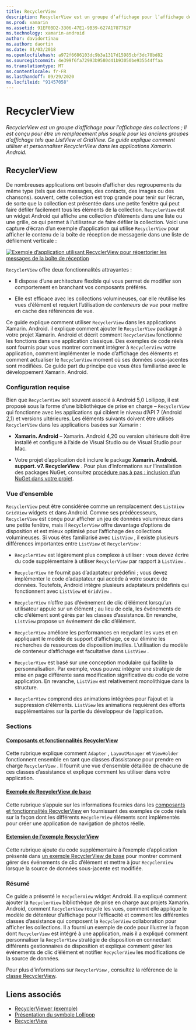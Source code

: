 ```yaml
---
title: RecyclerView
description: RecyclerView est un groupe d’affichage pour l’affichage des collections ; Il est conçu pour être un remplacement plus souple pour les anciens groupes d’affichage tels que ListView et GridView.  Ce guide explique comment utiliser et personnaliser RecyclerView dans les applications Xamarin. Android.
ms.prod: xamarin
ms.assetid: 91EF0BD2-3306-47E1-9B39-627A1787762F
ms.technology: xamarin-android
author: davidortinau
ms.author: daortin
ms.date: 01/03/2018
ms.openlocfilehash: a972f6686103dc9b3a1317d15985cbf3dc78bd82
ms.sourcegitcommit: 4e399f6fa72993b9580d41b93050be935544ffaa
ms.translationtype: MT
ms.contentlocale: fr-FR
ms.lasthandoff: 09/29/2020
ms.locfileid: "91457058"
---
```

# <a name="recyclerview"></a>RecyclerView

_RecyclerView est un groupe d’affichage pour l’affichage des collections ; Il est conçu pour être un remplacement plus souple pour les anciens groupes d’affichage tels que ListView et GridView.  Ce guide explique comment utiliser et personnaliser RecyclerView dans les applications Xamarin. Android._

## <a name="recyclerview"></a>RecyclerView

De nombreuses applications ont besoin d’afficher des regroupements du même type (tels que des messages, des contacts, des images ou des chansons). souvent, cette collection est trop grande pour tenir sur l’écran, de sorte que la collection est présentée dans une petite fenêtre qui peut faire défiler facilement tous les éléments de la collection.
`RecyclerView` est un widget Android qui affiche une collection d’éléments dans une liste ou une grille, ce qui permet à l’utilisateur de faire défiler la collection. Voici une capture d’écran d’un exemple d’application qui utilise `RecyclerView` pour afficher le contenu de la boîte de réception de messagerie dans une liste de défilement verticale :

[![Exemple d’application utilisant RecyclerView pour répertorier les messages de la boîte de réception](images/01-recyclerview-example-sml.png)](images/01-recyclerview-example.png#lightbox)

`RecyclerView` offre deux fonctionnalités attrayantes :

- Il dispose d’une architecture flexible qui vous permet de modifier son comportement en branchant vos composants préférés.

- Elle est efficace avec les collections volumineuses, car elle réutilise les vues d’élément et requiert l’utilisation de *conteneurs de vue* pour mettre en cache des références de vue.

Ce guide explique comment utiliser `RecyclerView` dans les applications Xamarin. Android. il explique comment ajouter le `RecyclerView` package à votre projet Xamarin. Android et décrit comment `RecyclerView` fonctionne les fonctions dans une application classique. Des exemples de code réels sont fournis pour vous montrer comment intégrer à `RecyclerView` votre application, comment implémenter le mode d’affichage des éléments et comment actualiser le `RecyclerView` moment où ses données sous-jacentes sont modifiées. Ce guide part du principe que vous êtes familiarisé avec le développement Xamarin. Android.

### <a name="requirements"></a>Configuration requise

Bien que `RecyclerView` soit souvent associé à Android 5,0 Lollipop, il est proposé sous la forme d’une bibliothèque de prise en charge &ndash; `RecyclerView` qui fonctionne avec les applications qui ciblent le niveau d’API 7 (Android 2,1) et versions ultérieures. Les éléments suivants doivent être utilisés `RecyclerView` dans les applications basées sur Xamarin :

- **Xamarin. Android** &ndash; Xamarin. Android 4,20 ou version ultérieure doit être installé et configuré à l’aide de Visual Studio ou de Visual Studio pour Mac.

- Votre projet d’application doit inclure le package **Xamarin. Android. support. v7. RecyclerView** . Pour plus d’informations sur l’installation des packages NuGet, consultez [procédure pas à pas : inclusion d’un NuGet dans votre projet](/visualstudio/mac/nuget-walkthrough).

### <a name="overview"></a>Vue d’ensemble

`RecyclerView` peut être considérée comme un remplacement des `ListView` `GridView` widgets et dans Android. Comme ses prédécesseurs, `RecyclerView` est conçu pour afficher un jeu de données volumineux dans une petite fenêtre, mais il `RecyclerView` offre davantage d’options de disposition et est mieux optimisé pour l’affichage des collections volumineuses. Si vous êtes familiarisé avec `ListView` , il existe plusieurs différences importantes entre `ListView` et `RecyclerView` :

- `RecyclerView` est légèrement plus complexe à utiliser : vous devez écrire du code supplémentaire à utiliser `RecyclerView` par rapport à `ListView` .

- `RecyclerView` ne fournit pas d’adaptateur prédéfini ; vous devez implémenter le code d’adaptateur qui accède à votre source de données. Toutefois, Android intègre plusieurs adaptateurs prédéfinis qui fonctionnent avec `ListView` et `GridView` .

- `RecyclerView` n’offre pas d’événement de clic d’élément lorsqu’un utilisateur appuie sur un élément ; au lieu de cela, les événements de clic d’élément sont gérés par les classes d’assistance. En revanche, `ListView` propose un événement de clic d’élément.

- `RecyclerView` améliore les performances en recyclant les vues et en appliquant le modèle de support d’affichage, ce qui élimine les recherches de ressources de disposition inutiles. L’utilisation du modèle de conteneur d’affichage est facultative dans `ListView` .

- `RecyclerView` est basé sur une conception modulaire qui facilite la personnalisation. Par exemple, vous pouvez intégrer une stratégie de mise en page différente sans modification significative du code de votre application.
    En revanche, `ListView` est relativement monolithique dans la structure.

- `RecyclerView` comprend des animations intégrées pour l’ajout et la suppression d’éléments. `ListView` les animations requièrent des efforts supplémentaires sur la partie du développeur de l’application.

### <a name="sections"></a>Sections

#### <a name="recyclerview-parts-and-functionality"></a>[Composants et fonctionnalités RecyclerView](~/android/user-interface/layouts/recycler-view/parts-and-functionality.md)

Cette rubrique explique comment `Adapter` , `LayoutManager` et `ViewHolder` fonctionnent ensemble en tant que classes d’assistance pour prendre en charge `RecyclerView` .
Il fournit une vue d’ensemble détaillée de chacune de ces classes d’assistance et explique comment les utiliser dans votre application.

#### <a name="a-basic-recyclerview-example"></a>[Exemple de RecyclerView de base](~/android/user-interface/layouts/recycler-view/recyclerview-example.md)

Cette rubrique s’appuie sur les informations fournies dans les [composants et fonctionnalités RecyclerView](~/android/user-interface/layouts/recycler-view/parts-and-functionality.md) en fournissant des exemples de code réels sur la façon dont les différents `RecyclerView` éléments sont implémentés pour créer une application de navigation de photos réelle.

#### <a name="extending-the-recyclerview-example"></a>[Extension de l’exemple RecyclerView](~/android/user-interface/layouts/recycler-view/extending-the-example.md)

Cette rubrique ajoute du code supplémentaire à l’exemple d’application présenté dans [un exemple RecyclerView de base](~/android/user-interface/layouts/recycler-view/recyclerview-example.md) pour montrer comment gérer des événements de clic d’élément et mettre à jour `RecyclerView` lorsque la source de données sous-jacente est modifiée.

### <a name="summary"></a>Résumé

Ce guide a présenté le `RecyclerView` widget Android. il a expliqué comment ajouter la `RecyclerView` bibliothèque de prise en charge aux projets Xamarin. Android, comment `RecyclerView` recycle les vues, comment elle applique le modèle de détenteur d’affichage pour l’efficacité et comment les différentes classes d’assistance qui composent la `RecyclerView` collaboration pour afficher les collections. Il a fourni un exemple de code pour illustrer la façon dont `RecyclerView` est intégré à une application, mais il a expliqué comment personnaliser la `RecyclerView` stratégie de disposition en connectant différents gestionnaires de disposition et explique comment gérer les événements de clic d’élément et notifier `RecyclerView` les modifications de la source de données.

Pour plus d’informations sur `RecyclerView` , consultez la référence de la [classe RecyclerView](https://developer.android.com/reference/android/support/v7/widget/RecyclerView.html).

## <a name="related-links"></a>Liens associés

- [RecyclerViewer (exemple)](/samples/xamarin/monodroid-samples/android50-recyclerviewer)
- [Présentation du symbole Lollipop](~/android/platform/lollipop.md)
- [RecyclerView](https://developer.android.com/reference/android/support/v7/widget/RecyclerView.html)